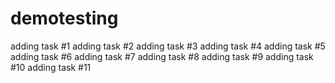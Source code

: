 # demotesting

adding task #1
adding task #2
adding task #3
adding task #4
adding task #5
adding task #6
adding task #7
adding task #8
adding task #9
adding task #10
adding task #11
